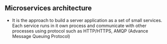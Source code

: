 ## Microservices architecture
- It is the approach to build a server application as a set of small services. Each service runs in it own process and communicate with other processes using protocol such as HTTP/HTTPS, AMQP (Advance Message Queuing Protocol)
